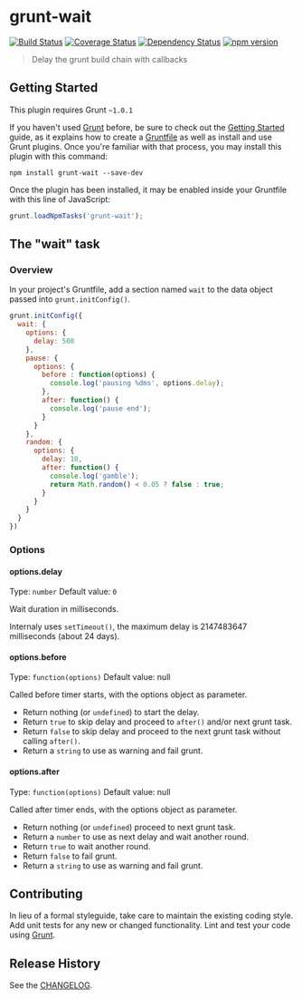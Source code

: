 # grunt-wait

[![Build Status](https://travis-ci.org/Bartvds/grunt-wait.svg?branch=master)](http://travis-ci.org/Bartvds/grunt-wait)
[![Coverage Status](https://coveralls.io/repos/github/Bartvds/grunt-wait/badge.svg?branch=master)](https://coveralls.io/github/Bartvds/grunt-wait?branch=master)
[![Dependency Status](https://gemnasium.com/badges/github.com/Bartvds/grunt-wait.svg)](https://gemnasium.com/github.com/Bartvds/grunt-wait)
[![npm version](https://badge.fury.io/js/grunt-wait.svg)](http://badge.fury.io/js/grunt-wait)

> Delay the grunt build chain with callbacks

## Getting Started
This plugin requires Grunt `~1.0.1`

If you haven't used [Grunt](http://gruntjs.com/) before, be sure to check out the [Getting Started](http://gruntjs.com/getting-started) guide, as it explains how to create a [Gruntfile](http://gruntjs.com/sample-gruntfile) as well as install and use Grunt plugins. Once you're familiar with that process, you may install this plugin with this command:

```shell
npm install grunt-wait --save-dev
```

Once the plugin has been installed, it may be enabled inside your Gruntfile with this line of JavaScript:

```js
grunt.loadNpmTasks('grunt-wait');
```

## The "wait" task

### Overview
In your project's Gruntfile, add a section named `wait` to the data object passed into `grunt.initConfig()`.

```js
grunt.initConfig({
  wait: {
    options: {
      delay: 500
    },
    pause: {
      options: {
        before : function(options) {
          console.log('pausing %dms', options.delay);
        },
        after: function() {
          console.log('pause end');
        }
      }
    },
    random: {
      options: {
        delay: 10,
        after: function() {
          console.log('gamble');
          return Math.random() < 0.05 ? false : true;
        }
      }
    }
  }
})
```

### Options

#### options.delay
Type: `number`
Default value: `0`

Wait duration in milliseconds. 

Internaly uses `setTimeout()`, the maximum delay is 2147483647 milliseconds (about 24 days).

#### options.before
Type: `function(options)`
Default value: null

Called before timer starts, with the options object as parameter. 

* Return nothing (or `undefined`) to start the delay.
* Return `true` to skip delay and proceed to `after()` and/or next grunt task. 
* Return `false` to skip delay and proceed to the next grunt task without calling `after()`. 
* Return a `string` to use as warning and fail grunt.

#### options.after
Type: `function(options)`
Default value: null

Called after timer ends, with the options object as parameter. 

* Return nothing (or `undefined`) proceed to next grunt task.
* Return a `number` to use as next delay and wait another round.
* Return `true` to wait another round.
* Return `false` to fail grunt.
* Return a `string` to use as warning and fail grunt.

## Contributing
In lieu of a formal styleguide, take care to maintain the existing coding style. Add unit tests for any new or changed functionality. Lint and test your code using [Grunt](http://gruntjs.com/).

## Release History
See the [CHANGELOG](/CHANGELOG).
